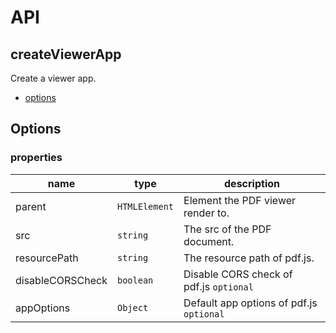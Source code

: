 # API

## createViewerApp

Create a viewer app.

- [options](#options)

## Options

### properties

| name             | type          | description                              |
| ---------------- | ------------- | ---------------------------------------- |
| parent           | `HTMLElement` | Element the PDF viewer render to.        |
| src              | `string`      | The src of the PDF document.             |
| resourcePath     | `string`      | The resource path of pdf.js.             |
| disableCORSCheck | `boolean`     | Disable CORS check of pdf.js `optional`  |
| appOptions       | `Object`      | Default app options of pdf.js `optional` |
